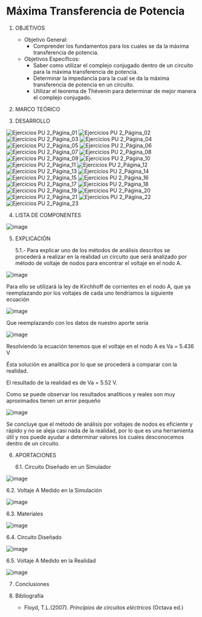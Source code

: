 # Máxima Transferencia de Potencia
1.  OBJETIVOS
    - Objetivo General:
      - Comprender los fundamentos para los cuales se da la máxima transferencia de potencia.
    - Objetivos Específicos:
      - Saber como utilizar el complejo conjugado dentro de un circuito para la máxima transferencia de potencia.
      - Determinar la impedancia para la cual se da la máxima transferencia de potencia en un circuito.
      - Utilizar el teorema de Thévenin para determinar de mejor manera el complejo conjugado.
      
2. MARCO TEÓRICO



3. DESARROLLO

![Ejercicios PU 2_Página_01](https://user-images.githubusercontent.com/75439689/109880709-48267680-7c45-11eb-9b60-26747829168a.jpg)
![Ejercicios PU 2_Página_02](https://user-images.githubusercontent.com/75439689/109880710-48bf0d00-7c45-11eb-8495-7b648cae96c4.jpg)
![Ejercicios PU 2_Página_03](https://user-images.githubusercontent.com/75439689/109880711-48bf0d00-7c45-11eb-85b2-39f062f26da1.jpg)
![Ejercicios PU 2_Página_04](https://user-images.githubusercontent.com/75439689/109880712-48bf0d00-7c45-11eb-9c72-aa65e43ab4aa.jpg)
![Ejercicios PU 2_Página_05](https://user-images.githubusercontent.com/75439689/109880714-4957a380-7c45-11eb-93e0-f7042f1f3ad5.jpg)
![Ejercicios PU 2_Página_06](https://user-images.githubusercontent.com/75439689/109880715-4957a380-7c45-11eb-9899-21f1ab41621a.jpg)
![Ejercicios PU 2_Página_07](https://user-images.githubusercontent.com/75439689/109880716-4957a380-7c45-11eb-8c65-d061381b2493.jpg)
![Ejercicios PU 2_Página_08](https://user-images.githubusercontent.com/75439689/109880718-49f03a00-7c45-11eb-85d7-b4ffe289502e.jpg)
![Ejercicios PU 2_Página_09](https://user-images.githubusercontent.com/75439689/109880720-49f03a00-7c45-11eb-9242-d6d7228dbda7.jpg)
![Ejercicios PU 2_Página_10](https://user-images.githubusercontent.com/75439689/109880723-49f03a00-7c45-11eb-8597-88797448f68d.jpg)
![Ejercicios PU 2_Página_11](https://user-images.githubusercontent.com/75439689/109880725-4a88d080-7c45-11eb-8d75-b6e0f8d8c8c5.jpg)
![Ejercicios PU 2_Página_12](https://user-images.githubusercontent.com/75439689/109880727-4a88d080-7c45-11eb-9db0-b9777fa514d5.jpg)
![Ejercicios PU 2_Página_13](https://user-images.githubusercontent.com/75439689/109880728-4b216700-7c45-11eb-8c04-b3fd38c4ee0c.jpg)
![Ejercicios PU 2_Página_14](https://user-images.githubusercontent.com/75439689/109880729-4b216700-7c45-11eb-97d4-b85fd1f7ab5e.jpg)
![Ejercicios PU 2_Página_15](https://user-images.githubusercontent.com/75439689/109880731-4b216700-7c45-11eb-9ee9-6f556c98fdb2.jpg)
![Ejercicios PU 2_Página_16](https://user-images.githubusercontent.com/75439689/109880733-4bb9fd80-7c45-11eb-9fa9-7a4f65425643.jpg)
![Ejercicios PU 2_Página_17](https://user-images.githubusercontent.com/75439689/109880734-4bb9fd80-7c45-11eb-931a-3aebb764e680.jpg)
![Ejercicios PU 2_Página_18](https://user-images.githubusercontent.com/75439689/109880737-4bb9fd80-7c45-11eb-8172-13f7b53925f1.jpg)
![Ejercicios PU 2_Página_19](https://user-images.githubusercontent.com/75439689/109880739-4c529400-7c45-11eb-8674-1f327bcbdbab.jpg)
![Ejercicios PU 2_Página_20](https://user-images.githubusercontent.com/75439689/109880740-4c529400-7c45-11eb-9c9e-5cf5c759f55d.jpg)
![Ejercicios PU 2_Página_21](https://user-images.githubusercontent.com/75439689/109880742-4c529400-7c45-11eb-84ff-52a71eb92d3d.jpg)
![Ejercicios PU 2_Página_22](https://user-images.githubusercontent.com/75439689/109880704-478de000-7c45-11eb-9520-8c8c8e37d7ae.jpg)
![Ejercicios PU 2_Página_23](https://user-images.githubusercontent.com/75439689/109880708-48267680-7c45-11eb-8353-5be3442b4a22.jpg)

4. LISTA DE COMPONENTES

![image](https://user-images.githubusercontent.com/75439689/104966709-99d5b300-59af-11eb-844b-c41b412cefdf.png)

5. EXPLICACIÓN

   5.1.- Para explicar uno de los métodos de análisis descritos se procederá a realizar en la realidad un circuito que será analizado por método de voltaje de nodos para encontrar el voltaje en el nodo A.

![image](https://user-images.githubusercontent.com/75439689/104966741-ac4fec80-59af-11eb-861f-60d63c67a067.png)

Para ello se utilizará la ley de Kirchhoff de corrientes en el nodo A, que ya reemplazando por los voltajes de cada uno tendríamos la siguiente ecuación

![image](https://user-images.githubusercontent.com/75439689/104966757-b5d95480-59af-11eb-89e7-d01652fa18b4.png)

Que reemplazando con los datos de nuestro aporte sería

![image](https://user-images.githubusercontent.com/75439689/104966770-bf62bc80-59af-11eb-82e0-4126aea7f679.png)

Resolviendo la ecuación tenemos que el voltaje en el nodo A es Va = 5.436 V

Ésta solución es analítica por lo que se procederá a comparar con la realidad.

El resultado de la realidad es de Va = 5.52 V.

Como se puede observar los resultados analíticos y reales son muy aproximados tienen un error pequeño

![image](https://user-images.githubusercontent.com/75439689/104966833-e3be9900-59af-11eb-8c93-70a443f3f6cf.png)

Se concluye que el método de análisis por voltajes de nodos es eficiente y rápido y no se aleja casi nada de la realidad, por lo que es una herramienta útil y nos puede ayudar a determinar valores los cuales desconocemos dentro de un circuito.

6. APORTACIONES

   6.1. Circuito Diseñado en un Simulador

![image](https://user-images.githubusercontent.com/75439689/104966869-fcc74a00-59af-11eb-9cfd-0043943b3a99.png)

   6.2. Voltaje A Medido en la Simulación

![image](https://user-images.githubusercontent.com/75439689/104966889-06e94880-59b0-11eb-8ed7-fa2580982904.png)

   6.3. Materiales

![image](https://user-images.githubusercontent.com/75439689/104966918-123c7400-59b0-11eb-9e79-ab1b8ba4139f.png)

   6.4. Circuito Diseñado

![image](https://user-images.githubusercontent.com/75439689/104966939-1c5e7280-59b0-11eb-96f2-8a50add4729a.png)

   6.5. Voltaje A Medido en la Realidad

![image](https://user-images.githubusercontent.com/75439689/104966958-26807100-59b0-11eb-82b9-c6cdee232840.png)


7. Conclusiones



8. Bibliografía

   - Floyd, T.L.(2007). *Principios de circuitos eléctricos* (Octava ed.)
